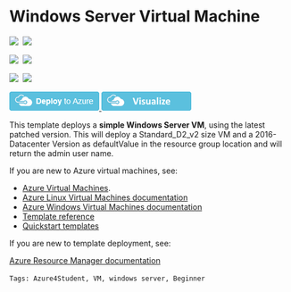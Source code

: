 # Windows Server Virtual Machine

<IMG SRC="https://azurequickstartsservice.blob.core.windows.net/badges/101-vm-simpleWinServer/PublicLastTestDate.svg" />&nbsp;
<IMG SRC="https://azurequickstartsservice.blob.core.windows.net/badges/101-vm-simpleWinServer/PublicDeployment.svg" />&nbsp;

<IMG SRC="https://azurequickstartsservice.blob.core.windows.net/badges/101-vm-simpleWinServer/FairfaxLastTestDate.svg" />&nbsp;
<IMG SRC="https://azurequickstartsservice.blob.core.windows.net/badges/101-vm-simpleWinServer/FairfaxDeployment.svg" />&nbsp;

<IMG SRC="https://azurequickstartsservice.blob.core.windows.net/badges/101-vm-simpleWinServer/BestPracticeResult.svg" />&nbsp;
<IMG SRC="https://azurequickstartsservice.blob.core.windows.net/badges/101-vm-simpleWinServer/CredScanResult.svg" />&nbsp;

<a href="https://portal.azure.com/#create/Microsoft.Template/uri/https%3A%2F%2Fraw.githubusercontent.com%2FAzure%2Fazure-quickstart-templates%2Fmaster%2F101-vm-simpleWinServer%2Fazuredeploy.json" target="_blank">
<img src="https://raw.githubusercontent.com/Azure/azure-quickstart-templates/master/1-CONTRIBUTION-GUIDE/images/deploytoazure.png"/>
</a><a href="http://armviz.io/#/?load=https%3A%2F%2Fraw.githubusercontent.com%2FAzure%2Fazure-quickstart-templates%2Fmaster%2F101-vm-simpleWinServer%2Fazuredeploy.json" target="_blank">
<img src="https://raw.githubusercontent.com/Azure/azure-quickstart-templates/master/1-CONTRIBUTION-GUIDE/images/visualizebutton.png"/>
</a>

This template deploys a **simple Windows Server VM**,  using the latest patched version. This will deploy a Standard_D2_v2 size VM and a 2016-Datacenter Version as defaultValue in the resource group location and will return the admin user name.

If you are new to Azure virtual machines, see:

- [Azure Virtual Machines](https://azure.microsoft.com/services/virtual-machines/).
- [Azure Linux Virtual Machines documentation](https://docs.microsoft.com/azure/virtual-machines/linux/)
- [Azure Windows Virtual Machines documentation](https://docs.microsoft.com/azure/virtual-machines/windows/)
- [Template reference](https://docs.microsoft.com/azure/templates/microsoft.compute/allversions)
- [Quickstart templates](https://azure.microsoft.com/resources/templates/?resourceType=Microsoft.Compute&pageNumber=1&sort=Popular)

If you are new to template deployment, see:

[Azure Resource Manager documentation](https://docs.microsoft.com/azure/azure-resource-manager/)

`Tags: Azure4Student, VM, windows server, Beginner`  
